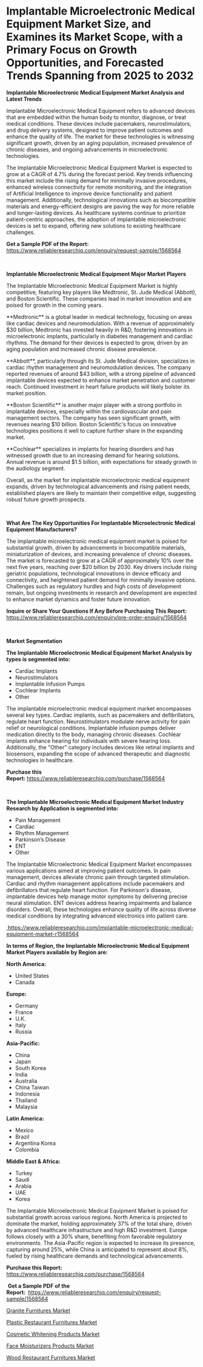 <p><h1>Implantable Microelectronic Medical Equipment Market Size, and Examines its Market Scope, with a Primary Focus on Growth Opportunities, and Forecasted Trends Spanning from 2025 to 2032</h1></p><p><strong>Implantable Microelectronic Medical Equipment Market Analysis and Latest Trends</strong></p>
<p><p>Implantable Microelectronic Medical Equipment refers to advanced devices that are embedded within the human body to monitor, diagnose, or treat medical conditions. These devices include pacemakers, neurostimulators, and drug delivery systems, designed to improve patient outcomes and enhance the quality of life. The market for these technologies is witnessing significant growth, driven by an aging population, increased prevalence of chronic diseases, and ongoing advancements in microelectronic technologies.</p><p>The Implantable Microelectronic Medical Equipment Market is expected to grow at a CAGR of 4.7% during the forecast period. Key trends influencing this market include the rising demand for minimally invasive procedures, enhanced wireless connectivity for remote monitoring, and the integration of Artificial Intelligence to improve device functionality and patient management. Additionally, technological innovations such as biocompatible materials and energy-efficient designs are paving the way for more reliable and longer-lasting devices. As healthcare systems continue to prioritize patient-centric approaches, the adoption of implantable microelectronic devices is set to expand, offering new solutions to existing healthcare challenges.</p></p>
<p><strong>Get a Sample PDF of the Report:&nbsp;</strong> <a href="https://www.reliableresearchiq.com/enquiry/request-sample/1568564?utm_campaign=1144&utm_medium=2&utm_source=Github&utm_content=ia&utm_term=25032025&utm_id=implantable-microelectronic-medical-equipment">https://www.reliableresearchiq.com/enquiry/request-sample/1568564</a></p>
<p>&nbsp;</p>
<p><strong>Implantable Microelectronic Medical Equipment Major Market Players</strong></p>
<p><p>The Implantable Microelectronic Medical Equipment Market is highly competitive, featuring key players like Medtronic, St. Jude Medical (Abbott), and Boston Scientific. These companies lead in market innovation and are poised for growth in the coming years.</p><p>**Medtronic** is a global leader in medical technology, focusing on areas like cardiac devices and neuromodulation. With a revenue of approximately $30 billion, Medtronic has invested heavily in R&D, fostering innovations in microelectronic implants, particularly in diabetes management and cardiac rhythms. The demand for their devices is expected to grow, driven by an aging population and increased chronic disease prevalence.</p><p>**Abbott**, particularly through its St. Jude Medical division, specializes in cardiac rhythm management and neuromodulation devices. The company reported revenues of around $43 billion, with a strong pipeline of advanced implantable devices expected to enhance market penetration and customer reach. Continued investment in heart failure products will likely bolster its market position.</p><p>**Boston Scientific** is another major player with a strong portfolio in implantable devices, especially within the cardiovascular and pain management sectors. The company has seen significant growth, with revenues nearing $10 billion. Boston Scientific's focus on innovative technologies positions it well to capture further share in the expanding market.</p><p>**Cochlear** specializes in implants for hearing disorders and has witnessed growth due to an increasing demand for hearing solutions. Annual revenue is around $1.5 billion, with expectations for steady growth in the audiology segment.</p><p>Overall, as the market for implantable microelectronic medical equipment expands, driven by technological advancements and rising patient needs, established players are likely to maintain their competitive edge, suggesting robust future growth prospects.</p></p>
<p>&nbsp;</p>
<p><strong>What Are The Key Opportunities For Implantable Microelectronic Medical Equipment Manufacturers?</strong></p>
<p><p>The implantable microelectronic medical equipment market is poised for substantial growth, driven by advancements in biocompatible materials, miniaturization of devices, and increasing prevalence of chronic diseases. The market is forecasted to grow at a CAGR of approximately 10% over the next five years, reaching over $20 billion by 2030. Key drivers include rising geriatric populations, technological innovations in device efficacy and connectivity, and heightened patient demand for minimally invasive options. Challenges such as regulatory hurdles and high costs of development remain, but ongoing investments in research and development are expected to enhance market dynamics and foster future innovation.</p></p>
<p><strong>Inquire or Share Your Questions If Any Before Purchasing This Report:</strong> <a href="https://www.reliableresearchiq.com/enquiry/pre-order-enquiry/1568564?utm_campaign=1144&utm_medium=2&utm_source=Github&utm_content=ia&utm_term=25032025&utm_id=implantable-microelectronic-medical-equipment">https://www.reliableresearchiq.com/enquiry/pre-order-enquiry/1568564</a></p>
<p>&nbsp;</p>
<p><strong>Market Segmentation</strong></p>
<p><strong>The Implantable Microelectronic Medical Equipment Market Analysis by types is segmented into:</strong></p>
<p><ul><li>Cardiac Implants</li><li>Neurostimulators</li><li>Implantable Infusion Pumps</li><li>Cochlear Implants</li><li>Other</li></ul></p>
<p><p>The implantable microelectronic medical equipment market encompasses several key types. Cardiac implants, such as pacemakers and defibrillators, regulate heart function. Neurostimulators modulate nerve activity for pain relief or neurological conditions. Implantable infusion pumps deliver medication directly to the body, managing chronic diseases. Cochlear implants enhance hearing for individuals with severe hearing loss. Additionally, the "Other" category includes devices like retinal implants and biosensors, expanding the scope of advanced therapeutic and diagnostic technologies in healthcare.</p></p>
<p><strong>Purchase this Report:&nbsp;</strong><a href="https://www.reliableresearchiq.com/purchase/1568564?utm_campaign=1144&utm_medium=2&utm_source=Github&utm_content=ia&utm_term=25032025&utm_id=implantable-microelectronic-medical-equipment">https://www.reliableresearchiq.com/purchase/1568564</a></p>
<p>&nbsp;</p>
<p><strong>The Implantable Microelectronic Medical Equipment Market Industry Research by Application is segmented into:</strong></p>
<p><ul><li>Pain Management</li><li>Cardiac</li><li>Rhythm Management</li><li>Parkinson’s Disease</li><li>ENT</li><li>Other</li></ul></p>
<p><p>The Implantable Microelectronic Medical Equipment Market encompasses various applications aimed at improving patient outcomes. In pain management, devices alleviate chronic pain through targeted stimulation. Cardiac and rhythm management applications include pacemakers and defibrillators that regulate heart function. For Parkinson's disease, implantable devices help manage motor symptoms by delivering precise neural stimulation. ENT devices address hearing impairments and balance disorders. Overall, these technologies enhance quality of life across diverse medical conditions by integrating advanced electronics into patient care.</p></p>
<p><a href="https://www.reliableresearchiq.com/implantable-microelectronic-medical-equipment-market-r1568564?utm_campaign=1144&utm_medium=2&utm_source=Github&utm_content=ia&utm_term=25032025&utm_id=implantable-microelectronic-medical-equipment">&nbsp;https://www.reliableresearchiq.com/implantable-microelectronic-medical-equipment-market-r1568564</a></p>
<p><strong>In terms of Region, the Implantable Microelectronic Medical Equipment Market Players available by Region are:</strong></p>
<p>
    <p> <strong> North America: </strong>
        <ul>
            <li>United States</li>
            <li>Canada</li>
        </ul>
        </p> 
    <p> <strong> Europe: </strong>
        <ul>
            <li>Germany</li>
            <li>France</li>
            <li>U.K.</li>
            <li>Italy</li>
            <li>Russia</li>
        </ul>
        </p> 
    <p> <strong> Asia-Pacific: </strong>
        <ul>
            <li>China</li>
            <li>Japan</li>
            <li>South Korea</li>
            <li>India</li>
            <li>Australia</li>
            <li>China Taiwan</li>
            <li>Indonesia</li>
            <li>Thailand</li>
            <li>Malaysia</li>
        </ul>
        </p> 
    <p> <strong> Latin America: </strong>
        <ul>
            <li>Mexico</li>
            <li>Brazil</li>
            <li>Argentina Korea</li>
            <li>Colombia</li>
        </ul>
        </p> 
    <p> <strong> Middle East & Africa: </strong>
        <ul>
            <li>Turkey</li>
            <li>Saudi</li>
            <li>Arabia</li>
            <li>UAE</li>
            <li>Korea</li>
        </ul>
    </p>
    </p>
<p><p>The Implantable Microelectronic Medical Equipment Market is poised for substantial growth across various regions. North America is projected to dominate the market, holding approximately 37% of the total share, driven by advanced healthcare infrastructure and high R&D investment. Europe follows closely with a 30% share, benefiting from favorable regulatory environments. The Asia-Pacific region is expected to increase its presence, capturing around 25%, while China is anticipated to represent about 8%, fueled by rising healthcare demands and technological advancements.</p></p>
<p><strong>Purchase this Report: </strong><a href="https://www.reliableresearchiq.com/purchase/1568564?utm_campaign=1144&utm_medium=2&utm_source=Github&utm_content=ia&utm_term=25032025&utm_id=implantable-microelectronic-medical-equipment">https://www.reliableresearchiq.com/purchase/1568564</a></p>
<p>&nbsp;<strong>Get a Sample PDF of the Report:&nbsp;&nbsp;</strong><a href="https://www.reliableresearchiq.com/enquiry/request-sample/1568564?utm_campaign=1144&utm_medium=2&utm_source=Github&utm_content=ia&utm_term=25032025&utm_id=implantable-microelectronic-medical-equipment">https://www.reliableresearchiq.com/enquiry/request-sample/1568564</a></p>
<p><strong></strong></p>
<p><p><a href="https://github.com/maaniwilka9y/Market-Research-Report-List-1/blob/main/granite-furnitures-market.md?utm_campaign=1144&utm_medium=2&utm_source=Github&utm_content=ia&utm_term=25032025&utm_id=implantable-microelectronic-medical-equipment">Granite Furnitures Market</a></p><p><a href="https://github.com/failarustic/Market-Research-Report-List-1/blob/main/plastic-restaurant-furnitures-market.md?utm_campaign=1144&utm_medium=2&utm_source=Github&utm_content=ia&utm_term=25032025&utm_id=implantable-microelectronic-medical-equipment">Plastic Restaurant Furnitures Market</a></p><p><a href="https://github.com/claracpegios/Market-Research-Report-List-1/blob/main/cosmetic-whitening-products-market.md?utm_campaign=1144&utm_medium=2&utm_source=Github&utm_content=ia&utm_term=25032025&utm_id=implantable-microelectronic-medical-equipment">Cosmetic Whitening Products Market</a></p><p><a href="https://github.com/hiwanatalak/Market-Research-Report-List-1/blob/main/face-moisturizers-products-market.md?utm_campaign=1144&utm_medium=2&utm_source=Github&utm_content=ia&utm_term=25032025&utm_id=implantable-microelectronic-medical-equipment">Face Moisturizers Products Market</a></p><p><a href="https://github.com/damjiederyd/Market-Research-Report-List-1/blob/main/wood-restaurant-furnitures-market.md?utm_campaign=1144&utm_medium=2&utm_source=Github&utm_content=ia&utm_term=25032025&utm_id=implantable-microelectronic-medical-equipment">Wood Restaurant Furnitures Market</a></p></p>
